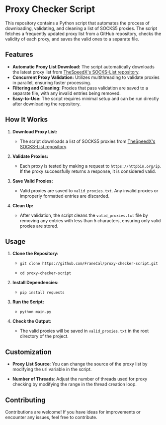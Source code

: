 # Proxy Checker Script

This repository contains a Python script that automates the process of downloading, validating, and cleaning a list of SOCKS5 proxies. The script fetches a frequently updated proxy list from a GitHub repository, checks the validity of each proxy, and saves the valid ones to a separate file.

## Features

- **Automatic Proxy List Download:** The script automatically downloads the latest proxy list from [TheSpeedX's SOCKS-List repository](https://github.com/TheSpeedX/SOCKS-List).
- **Concurrent Proxy Validation:** Utilizes multithreading to validate proxies in parallel, ensuring faster processing.
- **Filtering and Cleaning:** Proxies that pass validation are saved to a separate file, with any invalid entries being removed.
- **Easy-to-Use:** The script requires minimal setup and can be run directly after downloading the repository.

## How It Works

1. **Download Proxy List:**
   - The script downloads a list of SOCKS5 proxies from [TheSpeedX's SOCKS-List repository](https://github.com/TheSpeedX/SOCKS-List).

2. **Validate Proxies:**
   - Each proxy is tested by making a request to `https://httpbin.org/ip`. If the proxy successfully returns a response, it is considered valid.

3. **Save Valid Proxies:**
   - Valid proxies are saved to `valid_proxies.txt`. Any invalid proxies or improperly formatted entries are discarded.

4. **Clean Up:**
   - After validation, the script cleans the `valid_proxies.txt` file by removing any entries with less than 5 characters, ensuring only valid proxies are stored.

## Usage

1. **Clone the Repository:**

   -  `git clone https://github.com/FraneCal/proxy-checker-script.git`

   -  `cd proxy-checker-script`

2. **Install Dependencies:**

   -  `pip install requests`

3. **Run the Script:**

   -  `python main.py`

4. **Check the Output:**

   -  The valid proxies will be saved in `valid_proxies.txt` in the root directory of the project.

## Customization

   -  **Proxy List Source**: You can change the source of the proxy list by modifying the url variable in the script.
     
   -  **Number of Threads**: Adjust the number of threads used for proxy checking by modifying the range in the thread creation loop.
     
## Contributing

Contributions are welcome! If you have ideas for improvements or encounter any issues, feel free to contribute.
